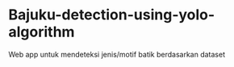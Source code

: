 # Bajuku-detection-using-yolo-algorithm
Web app untuk mendeteksi jenis/motif batik berdasarkan dataset
